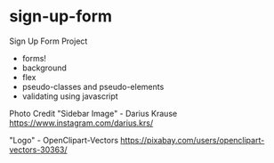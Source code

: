 # sign-up-form

Sign Up Form Project
- forms!
- background
- flex
- pseudo-classes and pseudo-elements
- validating using javascript

Photo Credit
"Sidebar Image" - Darius Krause https://www.instagram.com/darius.krs/

"Logo" - OpenClipart-Vectors https://pixabay.com/users/openclipart-vectors-30363/ 